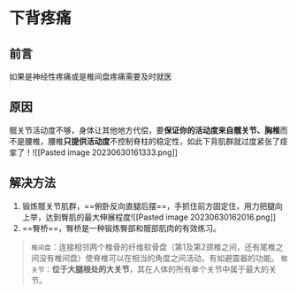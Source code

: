 # 下背疼痛
## 前言
如果是神经性疼痛或是椎间盘疼痛需要及时就医
##  原因
髋关节活动度不够，身体让其他地方代偿，要**保证你的活动度来自髋关节、胸椎**而不是腰椎，腰椎**只提供活动度**不控制脊柱的稳定性，如此下背肌群就过度紧张了痉挛了！![[Pasted image 20230630161333.png]] 
## 解决方法
1. 锻炼髋关节肌群，==俯卧反向直腿后摆==，手抓住前方固定住，用力把腿向上举，达到臀肌的最大伸展程度![[Pasted image 20230630162016.png]]
2. ==臀桥==，臀桥是一种锻炼臀部和髋部肌肉的有效练习。










> `椎间盘`：连接相邻两个椎骨的纤维软骨盘（第1及第2颈椎之间，还有尾椎之间没有椎间盘）使脊椎可以在相当的角度之间活动，有如避震器的功能。
> `髋关节`：**位于大腿根处的大关节**，其在人体的所有单个关节中属于最大的关节。